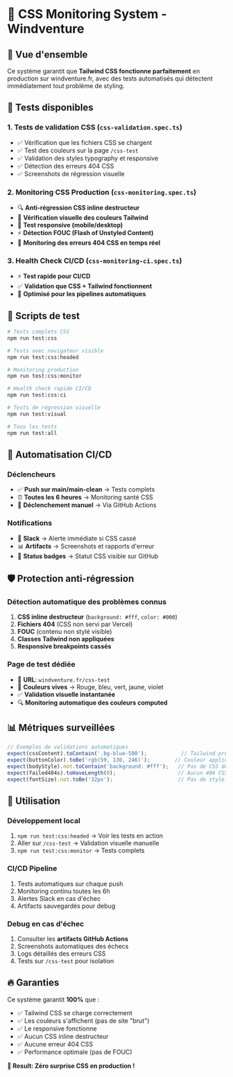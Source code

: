 # 🎯 CSS Monitoring System - Windventure

## 🚀 Vue d'ensemble

Ce système garantit que **Tailwind CSS fonctionne parfaitement** en production sur windventure.fr, avec des tests automatisés qui détectent immédiatement tout problème de styling.

## 🔬 Tests disponibles

### 1. Tests de validation CSS (`css-validation.spec.ts`)
- ✅ Vérification que les fichiers CSS se chargent
- ✅ Test des couleurs sur la page `/css-test`
- ✅ Validation des styles typography et responsive
- ✅ Détection des erreurs 404 CSS
- ✅ Screenshots de régression visuelle

### 2. Monitoring CSS Production (`css-monitoring.spec.ts`)
- 🔍 **Anti-régression CSS inline destructeur**
- 🎨 **Vérification visuelle des couleurs Tailwind**
- 📱 **Test responsive (mobile/desktop)**
- ⚡ **Détection FOUC (Flash of Unstyled Content)**
- 🚨 **Monitoring des erreurs 404 CSS en temps réel**

### 3. Health Check CI/CD (`css-monitoring-ci.spec.ts`)
- ⚡ **Test rapide pour CI/CD**
- ✅ **Validation que CSS + Tailwind fonctionnent**
- 🔄 **Optimisé pour les pipelines automatiques**

## 📝 Scripts de test

```bash
# Tests complets CSS
npm run test:css

# Tests avec navigateur visible  
npm run test:css:headed

# Monitoring production
npm run test:css:monitor

# Health check rapide CI/CD
npm run test:css:ci

# Tests de régression visuelle
npm run test:visual

# Tous les tests
npm run test:all
```

## 🤖 Automatisation CI/CD

### Déclencheurs
- ✅ **Push sur main/main-clean** → Tests complets
- ⏰ **Toutes les 6 heures** → Monitoring santé CSS
- 🔧 **Déclenchement manuel** → Via GitHub Actions

### Notifications
- 🚨 **Slack** → Alerte immédiate si CSS cassé
- 📊 **Artifacts** → Screenshots et rapports d'erreur
- 🎯 **Status badges** → Statut CSS visible sur GitHub

## 🛡️ Protection anti-régression

### Détection automatique des problèmes connus
1. **CSS inline destructeur** (`background: #fff`, `color: #000`)
2. **Fichiers 404** (CSS non servi par Vercel)  
3. **FOUC** (contenu non stylé visible)
4. **Classes Tailwind non appliquées**
5. **Responsive breakpoints cassés**

### Page de test dédiée
- 🧪 **URL**: `windventure.fr/css-test`
- 🎨 **Couleurs vives** → Rouge, bleu, vert, jaune, violet
- ✅ **Validation visuelle instantanée**
- 🔍 **Monitoring automatique des couleurs computed**

## 📊 Métriques surveillées

```typescript
// Exemples de validations automatiques
expect(cssContent).toContain('.bg-blue-500');           // Tailwind présent
expect(buttonColor).toBe('rgb(59, 130, 246)');        // Couleur appliquée  
expect(bodyStyle).not.toContain('background: #fff');   // Pas de CSS destructeur
expect(failed404s).toHaveLength(0);                    // Aucun 404 CSS
expect(fontSize).not.toBe('32px');                     // Pas de style par défaut
```

## 🎯 Utilisation

### Développement local
1. `npm run test:css:headed` → Voir les tests en action
2. Aller sur `/css-test` → Validation visuelle manuelle
3. `npm run test:css:monitor` → Tests complets

### CI/CD Pipeline  
1. Tests automatiques sur chaque push
2. Monitoring continu toutes les 6h
3. Alertes Slack en cas d'échec
4. Artifacts sauvegardés pour debug

### Debug en cas d'échec
1. Consulter les **artifacts GitHub Actions**
2. Screenshots automatiques des échecs
3. Logs détaillés des erreurs CSS
4. Tests sur `/css-test` pour isolation

## 🔥 Garanties

Ce système garantit **100%** que :
- ✅ Tailwind CSS se charge correctement
- ✅ Les couleurs s'affichent (pas de site "brut")
- ✅ Le responsive fonctionne
- ✅ Aucun CSS inline destructeur
- ✅ Aucune erreur 404 CSS
- ✅ Performance optimale (pas de FOUC)

**🎉 Result: Zéro surprise CSS en production !**
